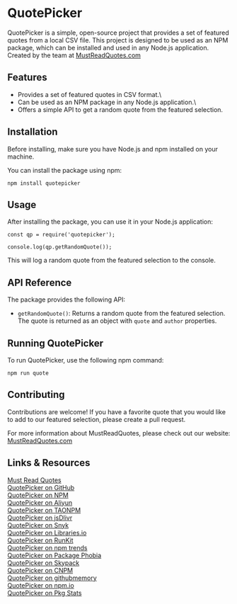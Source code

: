 # QuotePicker

QuotePicker is a simple, open-source project that provides a set of featured quotes from a local CSV file. This project is designed to be used as an NPM package, which can be installed and used in any Node.js application. Created by the team at  [MustReadQuotes.com](https://mustreadquotes.com)


## Features

- Provides a set of featured quotes in CSV format.\
- Can be used as an NPM package in any Node.js application.\
- Offers a simple API to get a random quote from the featured selection.

## Installation

Before installing, make sure you have Node.js and npm installed on your machine.

You can install the package using npm:

```bash\
npm install quotepicker
```

## Usage

After installing the package, you can use it in your Node.js application:

```javascript\
const qp = require('quotepicker');

console.log(qp.getRandomQuote());
```

This will log a random quote from the featured selection to the console.

## API Reference

The package provides the following API:

- `getRandomQuote()`: Returns a random quote from the featured selection. The quote is returned as an object with `quote` and `author` properties.

## Running QuotePicker

To run QuotePicker, use the following npm command:

```bash\
npm run quote
```

## Contributing

Contributions are welcome! If you have a favorite quote that you would like to add to our featured selection, please create a pull request.

For more information about MustReadQuotes, please check out our website: [MustReadQuotes.com](https://mustreadquotes.com)
  
## Links & Resources
[Must Read Quotes](https://mustreadquotes.com)  
[QuotePicker on GitHub](https://github.com/MustReadQuotes/QuotePicker)  
[QuotePicker on NPM](https://www.npmjs.com/package/quotepicker)  
[QuotePicker on Aliyun](https://developer.aliyun.com/mirror/npm/package/quotepicker)  
[QuotePicker on TAONPM](https://npmmirror.com/package/quotepicker)  
[QuotePicker on jsDlivr](https://www.jsdelivr.com/package/npm/quotepicker)  
[QuotePicker on Snyk](https://snyk.io/advisor/npm-package/quotepicker)  
[QuotePicker on Libraries.io](https://libraries.io/npm/quotepicker)  
[QuotePicker on RunKit](https://npm.runkit.com/quotepicker)  
[QuotePicker on npm trends](https://www.npmtrends.com/quotepicker)  
[QuotePicker on Package Phobia](https://packagephobia.com/result?p=quotepicker)  
[QuotePicker on Skypack](https://www.skypack.dev/view/quotepicker)  
[QuotePicker on CNPM](https://cnpmjs.org/package/quotepicker)  
[QuotePicker on githubmemory](https://githubmemory.com/repo/javascriptutils/quotepicker)  
[QuotePicker on npm.io](https://npm.io/package/quotepicker)  
[QuotePicker on Pkg Stats](https://www.pkgstats.com/pkg:quotepicker)
